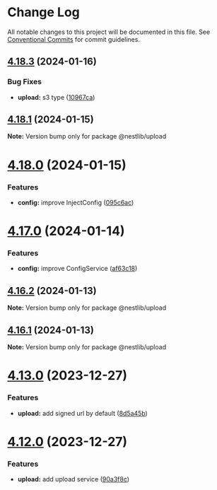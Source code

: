 # Change Log

All notable changes to this project will be documented in this file.
See [Conventional Commits](https://conventionalcommits.org) for commit guidelines.

## [4.18.3](https://github.com/lskjs/lskjs/compare/v4.18.2...v4.18.3) (2024-01-16)


### Bug Fixes

* **upload:** s3 type ([10967ca](https://github.com/lskjs/lskjs/commit/10967cae3449dc26ab167de74238046c1c7964aa))





## [4.18.1](https://github.com/lskjs/lskjs/compare/v4.18.0...v4.18.1) (2024-01-15)

**Note:** Version bump only for package @nestlib/upload





# [4.18.0](https://github.com/lskjs/lskjs/compare/v4.17.0...v4.18.0) (2024-01-15)


### Features

* **config:** improve InjectConfig ([095c6ac](https://github.com/lskjs/lskjs/commit/095c6ac29ba8672bdda8fa9913e166f765c984f1))





# [4.17.0](https://github.com/lskjs/lskjs/compare/v4.16.3...v4.17.0) (2024-01-14)


### Features

* **config:** improve ConfigService ([af63c18](https://github.com/lskjs/lskjs/commit/af63c184a5269fc3e22af6ba391cdd178099aad8))





## [4.16.2](https://github.com/lskjs/lskjs/compare/v4.16.1...v4.16.2) (2024-01-13)

**Note:** Version bump only for package @nestlib/upload





## [4.16.1](https://github.com/lskjs/lskjs/compare/v4.16.0...v4.16.1) (2024-01-13)

**Note:** Version bump only for package @nestlib/upload





# [4.13.0](https://github.com/lskjs/lskjs/compare/v4.12.0...v4.13.0) (2023-12-27)


### Features

* **upload:** add signed url by default ([8d5a45b](https://github.com/lskjs/lskjs/commit/8d5a45bd975ee9fbc03760851001b96eb81aef21))





# [4.12.0](https://github.com/lskjs/lskjs/compare/v4.11.0...v4.12.0) (2023-12-27)


### Features

* **upload:** add upload service ([90a3f8c](https://github.com/lskjs/lskjs/commit/90a3f8c8f4b7dd953d27ee784124479aded02ad2))
